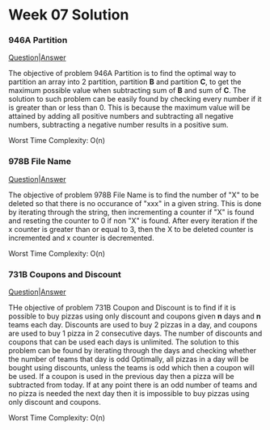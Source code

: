 # Week 07 Solution

### 946A Partition

[Question](http://codeforces.com/problemset/problem/946/A/)|[Answer](http://codeforces.com/contest/946/submission/44720815)

The objective of problem 946A Partition is to find the optimal way to partition an array into 2 partition, partition **B** and partition **C**,
to get the maximum possible value when subtracting sum of **B** and sum of **C**. The solution to such problem can be easily found by checking
every number if it is greater than or less than 0. This is because the maximum value will be attained by adding all positive numbers and subtracting
all negative numbers, subtracting a negative number results in a positive sum. 

Worst Time Complexity: O(n)

### 978B File Name

[Question](http://codeforces.com/problemset/problem/978/B)|[Answer](http://codeforces.com/contest/978/submission/44720957)

The objective of problem 978B File Name is to find the number of "X" to be deleted so that there is no occurance of "xxx" in a given string.
This is done by iterating through the string, then incrementing a counter if "X" is found and reseting the counter to 0 if non "X" is found.
After every iteration if the x counter is greater than or equal to 3, then the X to be deleted counter is incremented and x counter is decremented.

Worst Time Complexity: O(n)

### 731B Coupons and Discount

[Question](http://codeforces.com/problemset/problem/731/B)|[Answer](http://codeforces.com/contest/731/submission/44737882)

THe objective of problem 731B Coupon and Discount is to find if it is possible to buy pizzas using only discount and coupons given **n** days and **n** teams each day.
Discounts are used to buy 2 pizzas in a day, and coupons are used to buy 1 pizza in 2 consecutive days. The number of discounts and coupons
that can be used each days is unlimited. The solution to this problem can be found by iterating through the days and checking whether the number of teams that day is odd Optimally, all pizzas in a day will be bought using discounts, unless the teams is odd which then a coupon will be used. If a coupon is used in
the previous day then a pizza will be subtracted from today. If at any point there is an odd number of teams and no pizza is needed the next day then
it is impossible to buy pizzas using only discount and coupons.

Worst Time Complexity: O(n)
